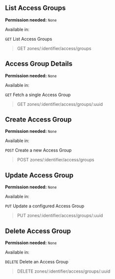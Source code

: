## List Access Groups

**Permission needed:** `None`

Available in:



`GET` List Access Groups

> GET zones/:identifier/access/groups


## Access Group Details

**Permission needed:** `None`

Available in:



`GET` Fetch a single Access Group

> GET zones/:identifier/access/groups/:uuid


## Create Access Group

**Permission needed:** `None`

Available in:



`POST` Create a new Access Group

> POST zones/:identifier/access/groups


## Update Access Group

**Permission needed:** `None`

Available in:



`PUT` Update a configured Access Group

> PUT zones/:identifier/access/groups/:uuid


## Delete Access Group

**Permission needed:** `None`

Available in:



`DELETE` Delete an Access Group

> DELETE zones/:identifier/access/groups/:uuid

